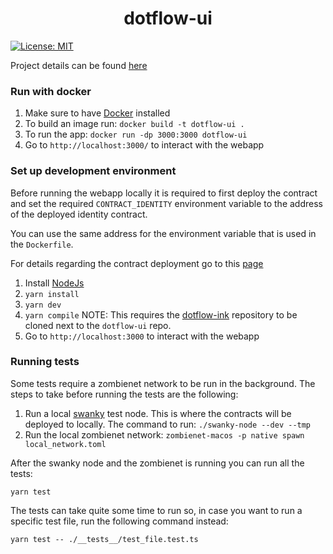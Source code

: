 <h1 align="center">dotflow-ui</h1>

[![License: MIT](https://img.shields.io/badge/License-MIT-yellow.svg)](https://opensource.org/licenses/MIT)

Project details can be found [here](https://github.com/TheDotflow/dotflow-ink#readme)

### Run with docker

1. Make sure to have [Docker](https://docs.docker.com/get-docker/) installed
2. To build an image run: `docker build -t dotflow-ui .`
3. To run the app: `docker run -dp 3000:3000 dotflow-ui`
4. Go to `http://localhost:3000/` to interact with the webapp

### Set up development environment

Before running the webapp locally it is required to first deploy the contract and set the required `CONTRACT_IDENTITY` environment variable to the address of the deployed identity contract.

You can use the same address for the environment variable that is used in the `Dockerfile`.

For details regarding the contract deployment go to this [page](https://github.com/TheDotflow/dotflow-ink#deployment)

1.  Install [NodeJs](https://nodejs.org/en/download)
2.  `yarn install`
3.  `yarn dev`
4. `yarn compile` NOTE: This requires the [dotflow-ink](https://github.com/TheDotflow/dotflow-ink) repository to be cloned next to the `dotflow-ui` repo.
5.  Go to `http://localhost:3000` to interact with the webapp

### Running tests

Some tests require a zombienet network to be run in the background. The steps to take before running the tests are the following:

1. Run a local [swanky](https://github.com/AstarNetwork/swanky-node) test node. This is where the contracts will be deployed to locally. The command to run: `./swanky-node --dev --tmp`
2. Run the local zombienet network: `zombienet-macos -p native spawn local_network.toml`

After the swanky node and the zombienet is running you can run all the tests:

```
yarn test
```

The tests can take quite some time to run so, in case you want to run a specific test file, run the following command instead:

```
yarn test -- ./__tests__/test_file.test.ts
```
